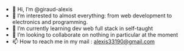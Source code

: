 - 👋 Hi, I’m @giraud-alexis
- 👀 I’m interested to almost everything: from web development to electronics and programming.
- 🌱 I’m currently learning dev web full stack in self-taught
- 💞️ I’m looking to collaborate on nothing in particular at the moment
- 📫 How to reach me in my mail : alexis33190@gmail.com

<!---
giraud-alexis/giraud-alexis is a ✨ special ✨ repository because its `README.md` (this file) appears on your GitHub profile.
You can click the Preview link to take a look at your changes.
--->
